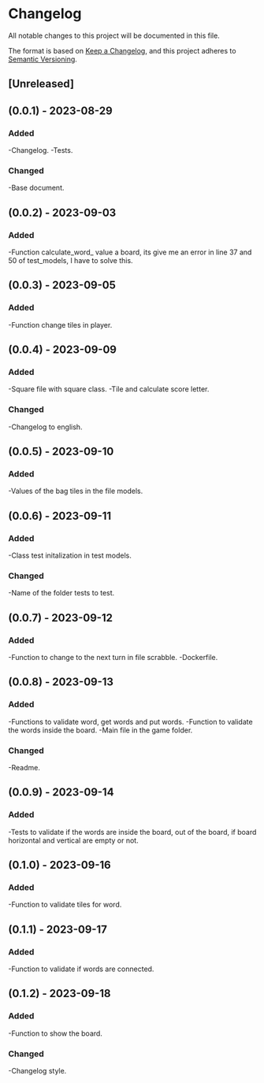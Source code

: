# Changelog
All notable changes to this project will be documented in this file.

The format is based on [Keep a Changelog](https://keepachangelog.com/en/1.0.0/),
and this project adheres to [Semantic Versioning](https://semver.org/spec/v2.0.0.html).

## [Unreleased]


## (0.0.1) - 2023-08-29

### Added
-Changelog.
-Tests.

### Changed
-Base document.


## (0.0.2) - 2023-09-03

### Added
-Function calculate_word_ value a board, its give me an error in line 37 and 50 of test_models, I have to solve this.


## (0.0.3) - 2023-09-05

### Added
-Function change tiles in player.


## (0.0.4) - 2023-09-09

### Added
-Square file with square class.
-Tile and calculate score letter.

### Changed
-Changelog to english.


## (0.0.5) - 2023-09-10

### Added
-Values of the bag tiles in the file models.


## (0.0.6) - 2023-09-11

### Added
-Class test initalization in test models.

### Changed
-Name of the folder tests to test.


## (0.0.7) - 2023-09-12

### Added 
-Function to change to the next turn in file scrabble.
-Dockerfile.


## (0.0.8) - 2023-09-13

### Added
-Functions to validate word, get words and put words.
-Function to validate the words inside the board.
-Main file in the game folder.

### Changed
-Readme.


## (0.0.9) - 2023-09-14

### Added
-Tests to validate if the words are inside the board, out of the board, if board horizontal and vertical are empty or not.


## (0.1.0) - 2023-09-16

### Added
-Function to validate tiles for word.

## (0.1.1) - 2023-09-17

### Added
-Function to validate if words are connected.


## (0.1.2) - 2023-09-18

### Added 
-Function to show the board.

### Changed
-Changelog style.